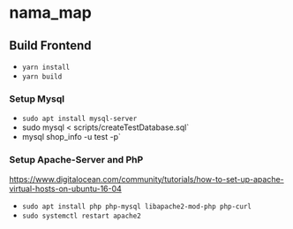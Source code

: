 # nama_map

## Build Frontend
- `yarn install`
- `yarn build`

### Setup Mysql

- `sudo apt install mysql-server`
- sudo mysql < scripts/createTestDatabase.sql`
- mysql shop_info -u test -p`

### Setup Apache-Server and PhP
https://www.digitalocean.com/community/tutorials/how-to-set-up-apache-virtual-hosts-on-ubuntu-16-04

- `sudo apt install php php-mysql libapache2-mod-php php-curl`
- `sudo systemctl restart apache2`

